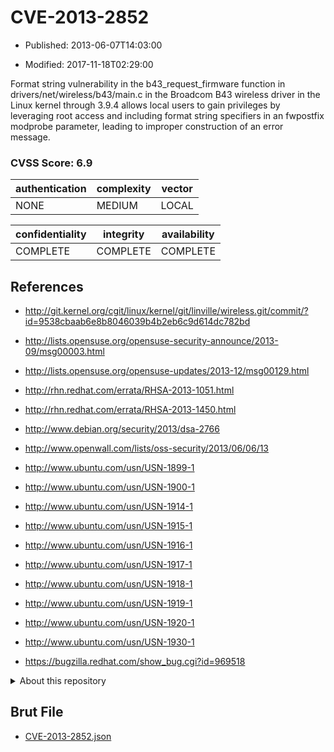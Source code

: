 # CVE-2013-2852

- Published: 2013-06-07T14:03:00

- Modified: 2017-11-18T02:29:00

Format string vulnerability in the b43_request_firmware function in drivers/net/wireless/b43/main.c in the Broadcom B43 wireless driver in the Linux kernel through 3.9.4 allows local users to gain privileges by leveraging root access and including format string specifiers in an fwpostfix modprobe parameter, leading to improper construction of an error message.

### CVSS Score: **6.9**

| authentication | complexity | vector |
| --- | --- | --- |
| NONE | MEDIUM | LOCAL |

| confidentiality | integrity | availability |
| --- | --- | --- |
| COMPLETE | COMPLETE | COMPLETE |

## References

* http://git.kernel.org/cgit/linux/kernel/git/linville/wireless.git/commit/?id=9538cbaab6e8b8046039b4b2eb6c9d614dc782bd

* http://lists.opensuse.org/opensuse-security-announce/2013-09/msg00003.html

* http://lists.opensuse.org/opensuse-updates/2013-12/msg00129.html

* http://rhn.redhat.com/errata/RHSA-2013-1051.html

* http://rhn.redhat.com/errata/RHSA-2013-1450.html

* http://www.debian.org/security/2013/dsa-2766

* http://www.openwall.com/lists/oss-security/2013/06/06/13

* http://www.ubuntu.com/usn/USN-1899-1

* http://www.ubuntu.com/usn/USN-1900-1

* http://www.ubuntu.com/usn/USN-1914-1

* http://www.ubuntu.com/usn/USN-1915-1

* http://www.ubuntu.com/usn/USN-1916-1

* http://www.ubuntu.com/usn/USN-1917-1

* http://www.ubuntu.com/usn/USN-1918-1

* http://www.ubuntu.com/usn/USN-1919-1

* http://www.ubuntu.com/usn/USN-1920-1

* http://www.ubuntu.com/usn/USN-1930-1

* https://bugzilla.redhat.com/show_bug.cgi?id=969518

<details>
<summary>About this repository</summary> 

  This repository is part of the project [Live Hack CVE](https://github.com/Live-Hack-CVE). Main website can be found [www.live-hack.org](https://www.live-hack.org) 
  
  Made by [Sn0wAlice](https://github.com/Sn0wAlice) for the people that care about security and need to have a feed of the latest CVEs. Hope you enjoy it, don't forget to star the repo and follow me on [Twitter](https://twitter.com/Sn0wAlice) and [Github](https://github.com/Sn0wAlice). And that is my [personnal website](https://www.alice-snow.me/)

  - [Home Page](https://github.com/Live-Hack-CVE)
  - [Framework](https://github.com/Live-Hack-CVE/cve-framework)
  - [CVE database](https://github.com/Live-Hack-CVE/full_database)
  - [Changelog](https://github.com/Live-Hack-CVE/Changelog)
</details>

## Brut File

* [CVE-2013-2852.json](https://raw.githubusercontent.com/Live-Hack-CVE/full_database/main/cves/2013/CVE-2013-2852.json)

